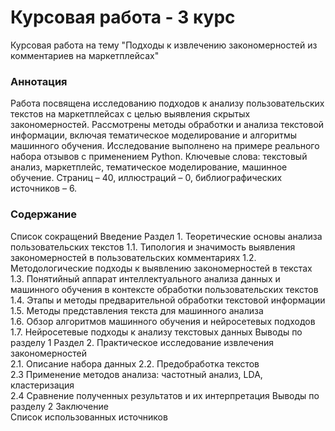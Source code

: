 # Курсовая работа - 3 курс
Курсовая работа на тему "Подходы к извлечению закономерностей из комментариев на маркетплейсах"

### Аннотация

Работа посвящена исследованию подходов к анализу пользовательских текстов на маркетплейсах с целью выявления скрытых закономерностей. Рассмотрены методы обработки и анализа текстовой информации, включая тематическое моделирование и алгоритмы машинного обучения. Исследование выполнено на примере реального набора отзывов с применением Python.
Ключевые слова: текстовый анализ, маркетплейс, тематическое моделирование, машинное обучение.
Страниц – 40, иллюстраций – 0, библиографических источников – 6.

### Содержание

Список сокращений
Введение
Раздел 1. Теоретические основы анализа пользовательских текстов
1.1.	Типология и значимость выявления закономерностей в пользовательских комментариях 
1.2.	Методологические подходы к выявлению закономерностей в текстах
1.3.	Понятийный аппарат интеллектуального анализа данных и машинного обучения в контексте обработки пользовательских текстов
1.4.	Этапы и методы предварительной обработки текстовой информации	
1.5.	Методы представления текста для машинного анализа	
1.6.	Обзор алгоритмов машинного обучения и нейросетевых подходов	
1.7.	Нейросетевые подходы к анализу текстовых данных	
Выводы по разделу 1	
Раздел 2. Практическое исследование извлечения закономерностей	
2.1. Описание набора данных	
2.2. Предобработка текстов	
2.3 Применение методов анализа: частотный анализ, LDA, кластеризация	
2.4 Сравнение полученных результатов и их интерпретация	
Выводы по разделу 2	
Заключение	
Список использованных источников	
